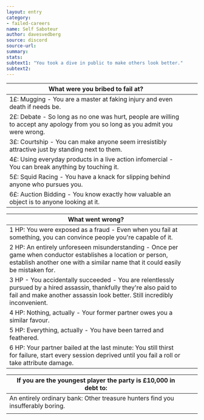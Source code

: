 ```yaml
---
layout: entry
category:
- failed-careers
name: Self Saboteur
author: davesvedberg
source: discord
source-url:
summary:
stats:
subtext1: "You took a dive in public to make others look better."
subtext2:
---
```

| What were you bribed to fail at?                                                                                                |   |   |
|---------------------------------------------------------------------------------------------------------------------------------|---|---|
| 1£: Mugging - You are a master at faking injury and even death if needs be.                                                     |   |   |
| 2£: Debate - So long as no one was hurt, people are willing to accept any apology from you so long as you admit you were wrong. |   |   |
| 3£: Courtship - You can make anyone seem irresistibly attractive just by standing next to them.                                 |   |   |
| 4£: Using everyday products in a live action infomercial - You can break anything by touching it.                               |   |   |
| 5£: Squid Racing - You have a knack for slipping behind anyone who pursues you.                                                 |   |   |
| 6£: Auction Bidding - You know exactly how valuable an object is to anyone looking at it.                                       |   |   |

<p></p>
<p></p>

| What went wrong?                                                                                                                                                                                |   |   |
|-------------------------------------------------------------------------------------------------------------------------------------------------------------------------------------------------|---|---|
| 1 HP: You were exposed as a fraud - Even when you fail at something, you can convince people you're capable of it.                                                                               |   |   |
| 2 HP: An entirely unforeseen misunderstanding - Once per game when conductor establishes a location or person, establish another one with a similar name that it could easily be mistaken for.   |   |   |
| 3 HP - You accidentally succeeded - You are relentlessly pursued by a hired assassin, thankfully they're also paid to fail and make another assassin look better. Still incredibly inconvenient. |   |   |
| 4 HP: Nothing, actually - Your former partner owes you a similar favour.                                                                                                                         |   |   |
| 5 HP: Everything, actually - You have been tarred and feathered.                                                                                                                                 |   |   |
| 6 HP: Your partner bailed at the last minute: You still thirst for failure, start every session deprived until you fail a roll or take attribute damage.                                         |   |   |

<p></p>
<p></p>

| If you are the youngest player the party is £10,000 in debt to:                 |   |   |
|---------------------------------------------------------------------------------|---|---|
| An entirely ordinary bank: Other treasure hunters find you insufferably boring. |   |   |
|                                                                                 |   |   |
